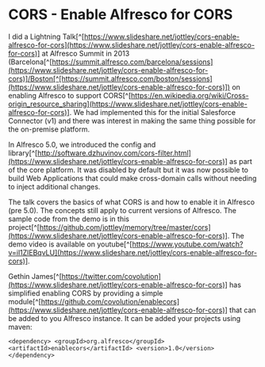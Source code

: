 # CORS - Enable Alfresco for CORS
I did a Lightning Talk[^[https://www.slideshare.net/jottley/cors-enable-alfresco-for-cors](https://www.slideshare.net/jottley/cors-enable-alfresco-for-cors)] at Alfresco Summit in 2013 (Barcelona[^[https://summit.alfresco.com/barcelona/sessions](https://www.slideshare.net/jottley/cors-enable-alfresco-for-cors)]/Boston[^[https://summit.alfresco.com/boston/sessions](https://www.slideshare.net/jottley/cors-enable-alfresco-for-cors)]) on enabling Alfresco to support CORS[^[https://en.wikipedia.org/wiki/Cross-origin_resource_sharing](https://www.slideshare.net/jottley/cors-enable-alfresco-for-cors)]. We had implemented this for the initial Salesforce Connector (v1) and there was interest in making the same thing possible for the on-premise platform. 

In Alfresco 5.0, we introduced the config and library[^[http://software.dzhuvinov.com/cors-filter.html](https://www.slideshare.net/jottley/cors-enable-alfresco-for-cors)] as part of the core platform.  It was disabled by default but it was now possible to build Web Applications that could make cross-domain calls without needing to inject additional changes.
  
The talk covers the basics of what CORS is and how to enable it  in Alfresco (pre 5.0). The concepts still apply to current versions of Alfresco. The sample code from the demo is in this project[^[https://github.com/jottley/memory/tree/master/cors](https://www.slideshare.net/jottley/cors-enable-alfresco-for-cors)]. The demo video is available on youtube[^[https://www.youtube.com/watch?v=il1ZlEBqvLU](https://www.slideshare.net/jottley/cors-enable-alfresco-for-cors)].

Gethin James[^[https://twitter.com/covolution](https://www.slideshare.net/jottley/cors-enable-alfresco-for-cors)] has simplified enabling CORS by providing a simple module[^[https://github.com/covolution/enablecors](https://www.slideshare.net/jottley/cors-enable-alfresco-for-cors)] that can be added to you Alfresco instance. It can be added your projects using maven:

`<dependency>
  <groupId>org.alfresco</groupId>
  <artifactId>enablecors</artifactId>
  <version>1.0</version>
</dependency>`
